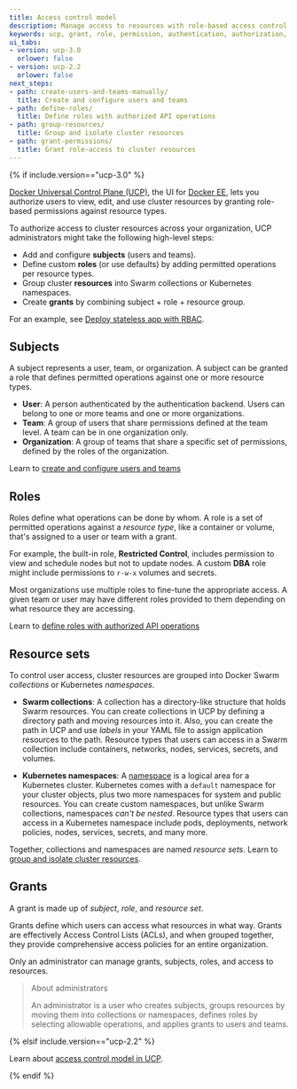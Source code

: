 ```yaml
---
title: Access control model
description: Manage access to resources with role-based access control.
keywords: ucp, grant, role, permission, authentication, authorization, resource, namespace, Kubernetes
ui_tabs:
- version: ucp-3.0
  orlower: false
- version: ucp-2.2
  orlower: false
next_steps:
- path: create-users-and-teams-manually/
  title: Create and configure users and teams
- path: define-roles/
  title: Define roles with authorized API operations
- path: group-resources/
  title: Group and isolate cluster resources
- path: grant-permissions/
  title: Grant role-access to cluster resources
---
```

{% if include.version=="ucp-3.0" %}

[Docker Universal Control Plane (UCP)](../index.md),
the UI for [Docker EE](https://www.docker.com/enterprise-edition), lets you
authorize users to view, edit, and use cluster resources by granting role-based
permissions against resource types.

To authorize access to cluster resources across your organization, UCP
administrators might take the following high-level steps:

- Add and configure **subjects** (users and teams).
- Define custom **roles** (or use defaults) by adding permitted operations per
  resource types.
- Group cluster **resources** into Swarm collections or Kubernetes namespaces.
- Create **grants** by combining subject + role + resource group.

For an example, see [Deploy stateless app with RBAC](deploy-stateless-app.md).

## Subjects

A subject represents a user, team, or organization. A subject can be granted a
role that defines permitted operations against one or more resource types.

- **User**: A person authenticated by the authentication backend. Users can
  belong to one or more teams and one or more organizations.
- **Team**: A group of users that share permissions defined at the team level. A
  team can be in one organization only.
- **Organization**: A group of teams that share a specific set of permissions,
  defined by the roles of the organization.

Learn to [create and configure users and teams](create-users-and-teams-manually.md)

## Roles

Roles define what operations can be done by whom. A role is a set of permitted
operations against a *resource type*, like a container or volume, that's
assigned to a user or team with a grant.

For example, the built-in role, **Restricted Control**, includes permission to
view and schedule nodes but not to update nodes. A custom **DBA** role might
include permissions to `r-w-x` volumes and secrets.

Most organizations use multiple roles to fine-tune the appropriate access. A
given team or user may have different roles provided to them depending on what
resource they are accessing.

Learn to [define roles with authorized API operations](define-roles.md)

## Resource sets

To control user access, cluster resources are grouped into Docker Swarm *collections*
or Kubernetes *namespaces*.

- **Swarm collections**: A collection has a directory-like structure that holds
  Swarm resources. You can create collections in UCP by defining a directory path
  and moving resources into it. Also, you can create the path in UCP and use
  *labels* in your YAML file to assign application resources to the path.
  Resource types that users can access in a Swarm collection include containers,
  networks, nodes, services, secrets, and volumes.

- **Kubernetes namespaces**: A
[namespace](https://v1-8.docs.kubernetes.io/docs/concepts/overview/working-with-objects/namespaces/)
  is a logical area for a Kubernetes cluster. Kubernetes comes with a `default`
  namespace for your cluster objects, plus two more namespaces for system and
  public resources. You can create custom namespaces, but unlike Swarm
  collections, namespaces _can't be nested_. Resource types that users can
  access in a Kubernetes namespace include pods, deployments, network policies,
  nodes, services, secrets, and many more.

Together, collections and namespaces are named *resource sets*. Learn to
[group and isolate cluster resources](group-resources.md).

## Grants

A grant is made up of *subject*, *role*, and *resource set*.

Grants define which users can access what resources in what way. Grants are
effectively Access Control Lists (ACLs), and when grouped together, they
provide comprehensive access policies for an entire organization.

Only an administrator can manage grants, subjects, roles, and access to
resources.

> About administrators
>
> An administrator is a user who creates subjects, groups resources by moving them
> into collections or namespaces, defines roles by selecting allowable operations,
> and applies grants to users and teams.

{% elsif include.version=="ucp-2.2" %}

Learn about [access control model in UCP](/datacenter/ucp/2.2/guides/access-control/index.md).

{% endif %}
